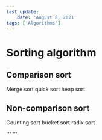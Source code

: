 ```yaml
---
last_update:
    date: 'August 8, 2021'
tags: ['Algorithms']
---
```

# Sorting algorithm

## Comparison sort

Merge sort
quick sort
heap sort

## Non-comparison sort

Counting sort
bucket sort
radix sort

'''
'''
